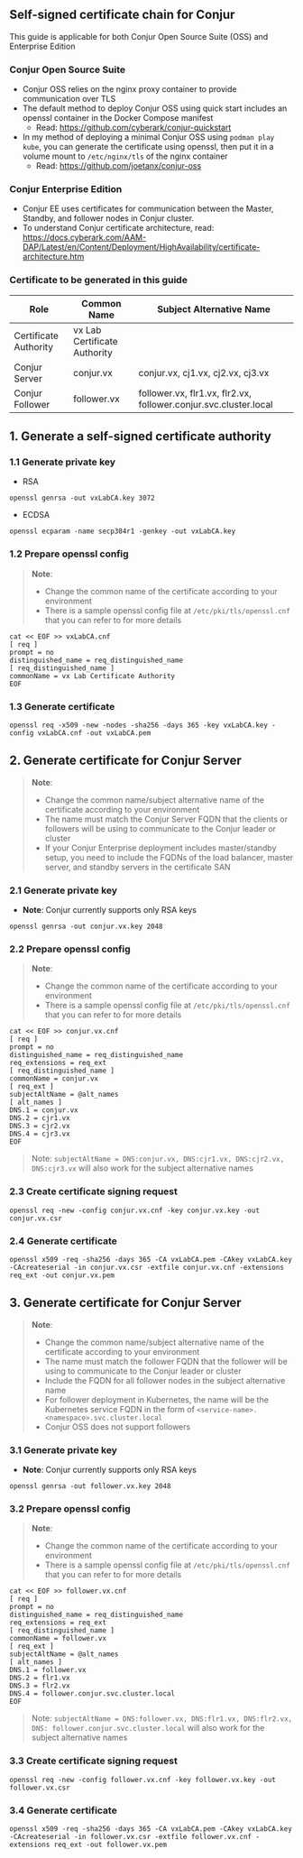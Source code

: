 ## Self-signed certificate chain for Conjur

This guide is applicable for both Conjur Open Source Suite (OSS) and Enterprise Edition

### Conjur Open Source Suite

- Conjur OSS relies on the nginx proxy container to provide communication over TLS
- The default method to deploy Conjur OSS using quick start includes an openssl container in the Docker Compose manifest
  - Read: https://github.com/cyberark/conjur-quickstart
- In my method of deploying a minimal Conjur OSS using `podman play kube`, you can generate the certificate using openssl, then put it in a volume mount to `/etc/nginx/tls` of the nginx container
  - Read: https://github.com/joetanx/conjur-oss

### Conjur Enterprise Edition

- Conjur EE uses certificates for communication between the Master, Standby, and follower nodes in Conjur cluster.
- To understand Conjur certificate architecture, read: https://docs.cyberark.com/AAM-DAP/Latest/en/Content/Deployment/HighAvailability/certificate-architecture.htm

### Certificate to be generated in this guide

| Role | Common Name | Subject Alternative Name |
| --- | --- | --- |
| Certificate Authority | vx Lab Certificate Authority | |
| Conjur Server | conjur.vx | conjur.vx, cj1.vx, cj2.vx, cj3.vx |
| Conjur Follower | follower.vx | follower.vx, flr1.vx, flr2.vx, follower.conjur.svc.cluster.local |

## 1. Generate a self-signed certificate authority

### 1.1 Generate private key

- RSA

```console
openssl genrsa -out vxLabCA.key 3072
```

- ECDSA

```console
openssl ecparam -name secp384r1 -genkey -out vxLabCA.key
```

### 1.2 Prepare openssl config

> **Note**:
> - Change the common name of the certificate according to your environment
> - There is a sample openssl config file at `/etc/pki/tls/openssl.cnf` that you can refer to for more details

```console
cat << EOF >> vxLabCA.cnf
[ req ]
prompt = no
distinguished_name = req_distinguished_name
[ req_distinguished_name ]
commonName = vx Lab Certificate Authority
EOF
```

### 1.3 Generate certificate

```console
openssl req -x509 -new -nodes -sha256 -days 365 -key vxLabCA.key -config vxLabCA.cnf -out vxLabCA.pem
```

## 2. Generate certificate for Conjur Server

> **Note**:
> - Change the common name/subject alternative name of the certificate according to your environment
> - The name must match the Conjur Server FQDN that the clients or followers will be using to communicate to the Conjur leader or cluster
> - If your Conjur Enterprise deployment includes master/standby setup, you need to include the FQDNs of the load balancer, master server, and standby servers in the certificate SAN

### 2.1 Generate private key

- **Note**: Conjur currently supports only RSA keys
```console
openssl genrsa -out conjur.vx.key 2048
```

### 2.2 Prepare openssl config

> **Note**:
> - Change the common name of the certificate according to your environment
> - There is a sample openssl config file at `/etc/pki/tls/openssl.cnf` that you can refer to for more details

```console
cat << EOF >> conjur.vx.cnf
[ req ]
prompt = no
distinguished_name = req_distinguished_name
req_extensions = req_ext
[ req_distinguished_name ]
commonName = conjur.vx
[ req_ext ]
subjectAltName = @alt_names
[ alt_names ]
DNS.1 = conjur.vx
DNS.2 = cjr1.vx
DNS.3 = cjr2.vx
DNS.4 = cjr3.vx
EOF
```

> Note: `subjectAltName = DNS:conjur.vx, DNS:cjr1.vx, DNS:cjr2.vx, DNS:cjr3.vx` will also work for the subject alternative names

### 2.3 Create certificate signing request

```console
openssl req -new -config conjur.vx.cnf -key conjur.vx.key -out conjur.vx.csr
```

### 2.4 Generate certificate

```console
openssl x509 -req -sha256 -days 365 -CA vxLabCA.pem -CAkey vxLabCA.key -CAcreateserial -in conjur.vx.csr -extfile conjur.vx.cnf -extensions req_ext -out conjur.vx.pem
```

## 3. Generate certificate for Conjur Server

> **Note**:
> - Change the common name/subject alternative name of the certificate according to your environment
> - The name must match the follower FQDN that the follower will be using to communicate to the Conjur leader or cluster
> - Include the FQDN for all follower nodes in the subject alternative name
> - For follower deployment in Kubernetes, the name will be the Kubernetes service FQDN in the form of `<service-name>.<namespace>.svc.cluster.local`
> - Conjur OSS does not support followers

### 3.1 Generate private key

- **Note**: Conjur currently supports only RSA keys

```console
openssl genrsa -out follower.vx.key 2048
```

### 3.2 Prepare openssl config

> **Note**:
> - Change the common name of the certificate according to your environment
> - There is a sample openssl config file at `/etc/pki/tls/openssl.cnf` that you can refer to for more details

```console
cat << EOF >> follower.vx.cnf
[ req ]
prompt = no
distinguished_name = req_distinguished_name
req_extensions = req_ext
[ req_distinguished_name ]
commonName = follower.vx
[ req_ext ]
subjectAltName = @alt_names
[ alt_names ]
DNS.1 = follower.vx
DNS.2 = flr1.vx
DNS.3 = flr2.vx
DNS.4 = follower.conjur.svc.cluster.local
EOF
```

> Note: `subjectAltName = DNS:follower.vx, DNS:flr1.vx, DNS:flr2.vx, DNS: follower.conjur.svc.cluster.local` will also work for the subject alternative names

### 3.3 Create certificate signing request

```console
openssl req -new -config follower.vx.cnf -key follower.vx.key -out follower.vx.csr
```

### 3.4 Generate certificate

```console
openssl x509 -req -sha256 -days 365 -CA vxLabCA.pem -CAkey vxLabCA.key -CAcreateserial -in follower.vx.csr -extfile follower.vx.cnf -extensions req_ext -out follower.vx.pem
```
